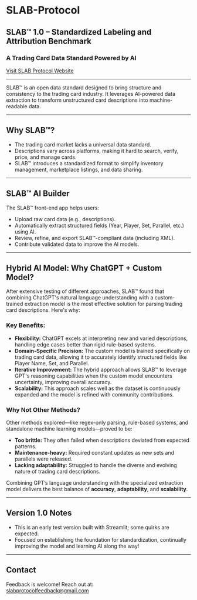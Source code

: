 # SLAB-Protocol

## SLAB™ 1.0 – Standardized Labeling and Attribution Benchmark

### A Trading Card Data Standard Powered by AI

[Visit SLAB Protocol Website](https://slabprotocol.streamlit.app)

---

SLAB™ is an open data standard designed to bring structure and consistency to the trading card industry. It leverages AI-powered data extraction to transform unstructured card descriptions into machine-readable data.

---

## Why SLAB™?

- The trading card market lacks a universal data standard.
- Descriptions vary across platforms, making it hard to search, verify, price, and manage cards.
- SLAB™ introduces a standardized format to simplify inventory management, marketplace listings, and data sharing.

---

## SLAB™ AI Builder

The SLAB™ front-end app helps users:

- Upload raw card data (e.g., descriptions).
- Automatically extract structured fields (Year, Player, Set, Parallel, etc.) using AI.
- Review, refine, and export SLAB™-compliant data (including XML).
- Contribute validated data to improve the AI models.

---

## Hybrid AI Model: Why ChatGPT + Custom Model?

After extensive testing of different approaches, SLAB™ found that combining ChatGPT's natural language understanding with a custom-trained extraction model is the most effective solution for parsing trading card descriptions. Here's why:

### Key Benefits:
- **Flexibility:** ChatGPT excels at interpreting new and varied descriptions, handling edge cases better than rigid rule-based systems.
- **Domain-Specific Precision:** The custom model is trained specifically on trading card data, allowing it to accurately identify structured fields like Player Name, Set, and Parallel.
- **Iterative Improvement:** The hybrid approach allows SLAB™ to leverage GPT's reasoning capabilities when the custom model encounters uncertainty, improving overall accuracy.
- **Scalability:** This approach scales well as the dataset is continuously expanded and the model is refined with community contributions.

### Why Not Other Methods?
Other methods explored—like regex-only parsing, rule-based systems, and standalone machine learning models—proved to be:

- **Too brittle:** They often failed when descriptions deviated from expected patterns.
- **Maintenance-heavy:** Required constant updates as new sets and parallels were released.
- **Lacking adaptability:** Struggled to handle the diverse and evolving nature of trading card descriptions.

Combining GPT’s language understanding with the specialized extraction model delivers the best balance of **accuracy**, **adaptability**, and **scalability**.

---

## Version 1.0 Notes

- This is an early test version built with Streamlit; some quirks are expected.
- Focused on establishing the foundation for standardization, continually improving the model and learning AI along the way!

---

## Contact

Feedback is welcome! Reach out at:  
[slabprotocolfeedback@gmail.com](mailto:slabprotocolfeedback@gmail.com)
